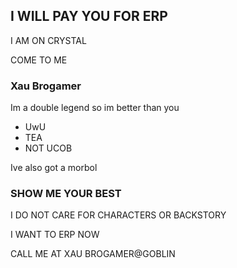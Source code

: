 ## I WILL PAY YOU FOR ERP

I AM ON CRYSTAL

COME TO ME

### Xau Brogamer

Im a double legend so im better than you

- UwU
- TEA
- NOT UCOB

Ive also got a morbol

### SHOW ME YOUR BEST

I DO NOT CARE FOR CHARACTERS OR BACKSTORY

I WANT TO ERP NOW

CALL ME AT XAU BROGAMER@GOBLIN
